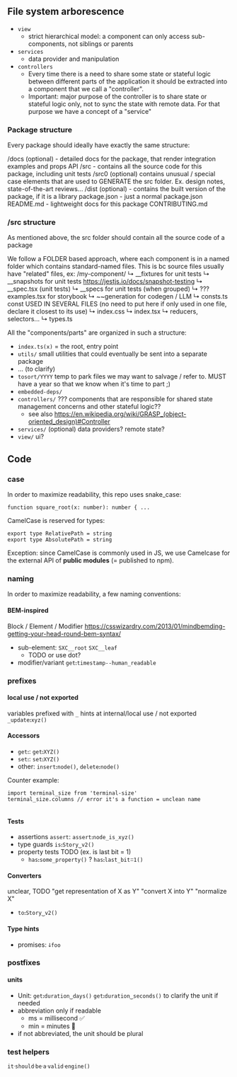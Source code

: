 

## File system arborescence

- `view`
  - strict hierarchical model: a component can only access sub-components, not siblings or parents
- `services`
  - data provider and manipulation
- `controllers`
  - Every time there is a need to share some state or stateful logic between different parts of the application it should be extracted into a component that we call a "controller".
  - Important: major purpose of the controller is to share state or stateful logic only, not to sync the state with remote data. For that purpose we have a concept of a "service"


### Package structure
Every package should ideally have exactly the same structure:

/docs (optional) - detailed docs for the package, that render integration examples and props API
/src - contains all the source code for this package, including unit tests
/src0 (optional) contains unusual / special case elements that are used to GENERATE the src folder. Ex. design notes, state-of-the-art reviews...
/dist (optional) - contains the built version of the package, if it is a library
package.json - just a normal package.json
README.md - lightweight docs for this package
CONTRIBUTING.md


### /src structure
As mentioned above, the src folder should contain all the source code of a package

We follow a FOLDER based approach, where each component is in a named folder which contains standard-named files.
This is bc source files usually have "related" files, ex:
/my-component/
↳ __fixtures for unit tests
↳ __snapshots for unit tests https://jestjs.io/docs/snapshot-testing
↳ __spec.tsx (unit tests)
↳ __specs for unit tests (when grouped)
↳ ??? examples.tsx for storybook
↳ ~~generation for codegen / LLM
↳ consts.ts const USED IN SEVERAL FILES (no need to put here if only used in one file, declare it closest to its use)
↳ index.css
↳ index.tsx
↳ reducers, selectors...
↳ types.ts

All the "components/parts" are organized in such a structure:
- `index.ts(x)` = the root, entry point
- `utils/` small utilities that could eventually be sent into a separate package
- ... (to clarify)
- `tosort/YYYY` temp to park files we may want to salvage / refer to. MUST have a year so that we know when it's time to part ;)
- `embedded-deps/`
- `controllers/` ??? components that are responsible for shared state management concerns and other stateful logic??
  - see also https://en.wikipedia.org/wiki/GRASP_(object-oriented_design)#Controller
- `services/` (optional) data providers? remote state?
- `view/` ui?


## Code

### case
In order to maximize readability, this repo uses snake_case:
```
function square_root(x: number): number { ...
```

CamelCase is reserved for types:
```
export type RelativePath = string
export type AbsolutePath = string
```

Exception: since CamelCase is commonly used in JS,
we use Camelcase for the external API of **public modules** (= published to npm).


### naming
In order to maximize readability, a few naming conventions:

#### BEM-inspired
Block / Element / Modifier
https://csswizardry.com/2013/01/mindbemding-getting-your-head-round-bem-syntax/

* sub-element: `SXC__root` `SXC__leaf`
  * TODO or use dot?
* modifier/variant `getꓽtimestamp--human_readable`


### prefixes

#### local use / not exported
variables prefixed with `_` hints at internal/local use / not exported `_updateꓽxyz()`

#### Accessors
* `getꓽ`: `getꓽXYZ()`
* `setꓽ`: `setꓽXYZ()`
* other: `insertꓽnode()`, `deleteꓽnode()`

Counter example:
```
import terminal_size from 'terminal-size'
terminal_size.columns // error it's a function = unclean name


```

#### Tests
* assertions `assert`: `assertꓽnode_is_xyz()`
* type guards `isꓽStory‿v2()`
* property tests TODO (ex. is last bit = 1)
  * `hasꓽsome_property()` ? `hasꓽlast_bitꘌ1()`

#### Converters

unclear, TODO
"get representation of X as Y"
"convert X into Y"
"normalize X"
* `toꓽStory‿v2()`

#### Type hints
* promises: `ↆfoo`

### postfixes

#### units
* Unit: `getꓽduration‿days()` `getꓽduration‿seconds()` to clarify the unit if needed
* abbreviation only if readable
  * ms = millisecond ✅
  * min = minutes 🚫
* if not abbreviated, the unit should be plural

### test helpers

`itᐧshouldᐧbeᐧaᐧvalidᐧengine()`
